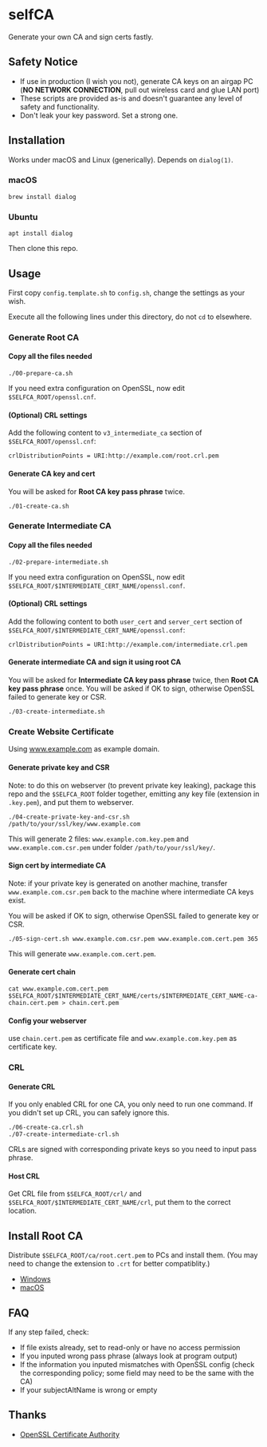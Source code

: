 # selfCA

Generate your own CA and sign certs fastly.

## Safety Notice

 * If use in production (I wish you not), generate CA keys on an airgap PC (**NO NETWORK CONNECTION**, pull out wireless card and glue LAN port)
 * These scripts are provided as-is and doesn't guarantee any level of safety and functionality.
 * Don't leak your key password. Set a strong one.

## Installation
Works under macOS and Linux (generically). Depends on `dialog(1)`.

### macOS
```shell
brew install dialog
```

### Ubuntu
```shell
apt install dialog
```

Then clone this repo.

## Usage

First copy `config.template.sh` to `config.sh`, change the settings as your wish.

Execute all the following lines under this directory, do not `cd` to elsewhere.

### Generate Root CA
#### Copy all the files needed
```shell
./00-prepare-ca.sh
```
If you need extra configuration on OpenSSL, now edit `$SELFCA_ROOT/openssl.cnf`.

#### (Optional) CRL settings
Add the following content to `v3_intermediate_ca` section of `$SELFCA_ROOT/openssl.cnf`:
```
crlDistributionPoints = URI:http://example.com/root.crl.pem
```

#### Generate CA key and cert
You will be asked for **Root CA key pass phrase** twice.
```shell
./01-create-ca.sh
```

### Generate Intermediate CA
#### Copy all the files needed
```shell
./02-prepare-intermediate.sh
```
If you need extra configuration on OpenSSL, now edit `$SELFCA_ROOT/$INTERMEDIATE_CERT_NAME/openssl.conf`.

#### (Optional) CRL settings
Add the following content to both `user_cert` and `server_cert` section of `$SELFCA_ROOT/$INTERMEDIATE_CERT_NAME/openssl.conf`:
```
crlDistributionPoints = URI:http://example.com/intermediate.crl.pem
```

#### Generate intermediate CA and sign it using root CA
You will be asked for **Intermediate CA key pass phrase** twice, then **Root CA key pass phrase** once. You will be asked if OK to sign, otherwise OpenSSL failed to generate key or CSR.
```shell
./03-create-intermediate.sh
```

### Create Website Certificate
Using www.example.com as example domain.

#### Generate private key and CSR
Note: to do this on webserver (to prevent private key leaking), package this repo and the `$SELFCA_ROOT` folder together, emitting any key file (extension in `.key.pem`), and put them to webserver.
```shell
./04-create-private-key-and-csr.sh /path/to/your/ssl/key/www.example.com
```
This will generate 2 files: `www.example.com.key.pem` and `www.example.com.csr.pem` under folder `/path/to/your/ssl/key/`.

#### Sign cert by intermediate CA
Note: if your private key is generated on another machine, transfer `www.example.com.csr.pem` back to the machine where intermediate CA keys exist.

You will be asked if OK to sign, otherwise OpenSSL failed to generate key or CSR.
```shell
./05-sign-cert.sh www.example.com.csr.pem www.example.com.cert.pem 365
```
This will generate `www.example.com.cert.pem`.

#### Generate cert chain
```shell
cat www.example.com.cert.pem $SELFCA_ROOT/$INTERMEDIATE_CERT_NAME/certs/$INTERMEDIATE_CERT_NAME-ca-chain.cert.pem > chain.cert.pem
```

#### Config your webserver
use `chain.cert.pem` as certificate file and `www.example.com.key.pem` as certificate key.

### CRL
#### Generate CRL
If you only enabled CRL for one CA, you only need to run one command. If you didn't set up CRL, you can safely ignore this.
```shell
./06-create-ca.crl.sh
./07-create-intermediate-crl.sh
```
CRLs are signed with corresponding private keys so you need to input pass phrase.

#### Host CRL
Get CRL file from `$SELFCA_ROOT/crl/` and `$SELFCA_ROOT/$INTERMEDIATE_CERT_NAME/crl`, put them to the correct location.

## Install Root CA

Distribute `$SELFCA_ROOT/ca/root.cert.pem` to PCs and install them. (You may need to change the extension to `.crt` for better compatiblity.)

 * [Windows](https://msdn.microsoft.com/en-us/library/cc750534.aspx)
 * [macOS](https://www.bounca.org/tutorials/install_root_certificate.html)

## FAQ

If any step failed, check:
 * If file exists already, set to read-only or have no access permission
 * If you inputed wrong pass phrase (always look at program output)
 * If the information you inputed mismatches with OpenSSL config (check the corresponding policy; some field may need to be the same with the CA)
 * If your subjectAltName is wrong or empty

## Thanks

 * [OpenSSL Certificate Authority](https://jamielinux.com/docs/openssl-certificate-authority/index.html)
